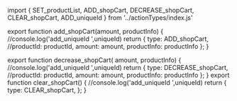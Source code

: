import {
    SET_productList,
    ADD_shopCart,
    DECREASE_shopCart,
    CLEAR_shopCart,
    ADD_uniqueId
} from '../actionTypes/index.js'

export function add_shopCart(amount, productInfo) {
    //console.log('add_uniqueId ',uniqueId)
    return {
        type: ADD_shopCart,
        //productId: productId,
        amount: amount,
        productInfo: productInfo
    };
}

export function decrease_shopCart( amount, productInfo) {
    //console.log('add_uniqueId ',uniqueId)
    return {
        type: DECREASE_shopCart,
        //productId: productId,
        amount: amount,
        productInfo: productInfo
    };
}
export function clear_shopCart() {
    //console.log('add_uniqueId ',uniqueId)
    return {
        type: CLEAR_shopCart,
    };
}
